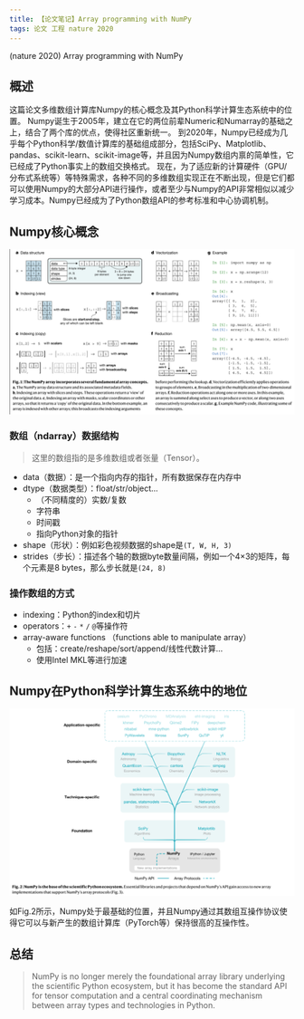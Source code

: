 ```yaml
---
title: 【论文笔记】Array programming with NumPy
tags: 论文 工程 nature 2020
---
```


(nature 2020) Array programming with NumPy

## 概述

这篇论文多维数组计算库Numpy的核心概念及其Python科学计算生态系统中的位置。
Numpy诞生于2005年，建立在它的两位前辈Numeric和Numarray的基础之上，结合了两个库的优点，使得社区重新统一。
到2020年，Numpy已经成为几乎每个Python科学/数值计算库的基础组成部分，包括SciPy、Matplotlib、pandas、scikit-learn、scikit-image等，并且因为Numpy数组内禀的简单性，它已经成了Python事实上的数组交换格式。
现在，为了适应新的计算硬件（GPU/分布式系统等）等特殊需求，各种不同的多维数组实现正在不断出现，但是它们都可以使用Numpy的大部分API进行操作，或者至少与Numpy的API非常相似以减少学习成本。Numpy已经成为了Python数组API的参考标准和中心协调机制。

## Numpy核心概念

![image-20200925113457749](/assets/images/mdref/image-20200925113457749.png)

### 数组（ndarray）数据结构

> 这里的数组指的是多维数组或者张量（Tensor）。

* data（数据）：是一个指向内存的指针，所有数据保存在内存中
* dtype（数据类型）：float/str/object...
    * （不同精度的）实数/复数
    * 字符串
    * 时间戳
    * 指向Python对象的指针
* shape（形状）：例如彩色视频数据的shape是`(T, W, H, 3)`
* strides（步长）：描述各个轴的数据byte数量间隔，例如一个4×3的矩阵，每个元素是8 bytes，那么步长就是`(24, 8)`

### 操作数组的方式

* indexing：Python的index和切片
* operators：`+` `-` `*` `/` `@`等操作符
* array-aware functions （functions able to manipulate array）
    * 包括：create/reshape/sort/append/线性代数计算...
    * 使用Intel MKL等进行加速

## Numpy在Python科学计算生态系统中的地位

![image-20200925113525572](/assets/images/mdref/image-20200925113525572.png)

如Fig.2所示，Numpy处于最基础的位置，并且Numpy通过其数组互操作协议使得它可以与新产生的数组计算库（PyTorch等）保持很高的互操作性。

## 总结

> NumPy is no longer merely the foundational array library underlying the scientific Python ecosystem, but it has become the standard API for tensor computation and a central coordinating mechanism between array types and technologies in Python.

